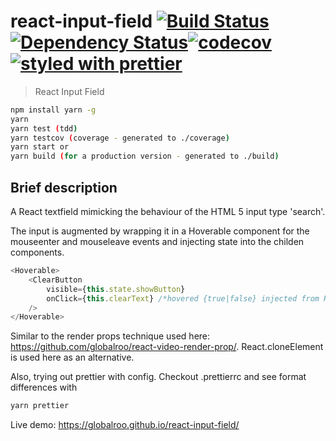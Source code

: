 # react-input-field [![Build Status](https://travis-ci.org/globalroo/react-input-field.svg?branch=master)](https://travis-ci.org/globalroo/react-input-field)[![Dependency Status](https://dependencyci.com/github/globalroo/react-input-field/badge)](https://dependencyci.com/github/globalroo/react-input-field)[![codecov](https://codecov.io/gh/globalroo/react-input-field/branch/master/graph/badge.svg)](https://codecov.io/gh/globalroo/react-input-field)[![styled with prettier](https://img.shields.io/badge/styled_with-prettier-ff69b4.svg)](https://github.com/prettier/prettier)

> React Input Field

```sh
npm install yarn -g
yarn
yarn test (tdd)
yarn testcov (coverage - generated to ./coverage)
yarn start or
yarn build (for a production version - generated to ./build)
```
## Brief description

A React textfield mimicking the behaviour of the HTML 5 input type 'search'.

The input is augmented by wrapping it in a Hoverable component for the mouseenter and mouseleave events and injecting state into the childen components.

```javascript
<Hoverable>
	<ClearButton
		visible={this.state.showButton}
		onClick={this.clearText} /*hovered {true|false} injected from Hoverable*/
	/>
</Hoverable>
```

Similar to the render props technique used here: https://github.com/globalroo/react-video-render-prop/. React.cloneElement is used here as an alternative.

Also, trying out prettier with config. Checkout .prettierrc and see format differences with

```sh
yarn prettier
```

Live demo: https://globalroo.github.io/react-input-field/
